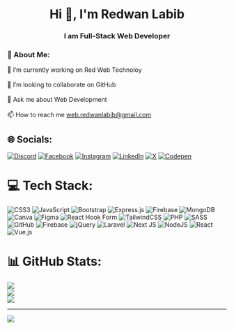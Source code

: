 <h1 align="center">Hi 👋, I'm Redwan Labib</h1>
<h3 align="center">I am Full-Stack Web Developer</h3>

### 💫 About Me:
🔭 I’m currently working on Red Web Technoloy<br><br>👯 I’m looking to collaborate on GitHub<br><br>💬 Ask me about Web Development<br><br>📫 How to reach me web.redwanlabib@gmail.com


## 🌐 Socials:
[![Discord](https://img.shields.io/badge/Discord-%237289DA.svg?logo=discord&logoColor=white)](https://discord.gg/redwanlabib) [![Facebook](https://img.shields.io/badge/Facebook-%231877F2.svg?logo=Facebook&logoColor=white)](https://facebook.com/Redwanul.Hasan.Labib) [![Instagram](https://img.shields.io/badge/Instagram-%23E4405F.svg?logo=Instagram&logoColor=white)](https://instagram.com/redwanlabib) [![LinkedIn](https://img.shields.io/badge/LinkedIn-%230077B5.svg?logo=linkedin&logoColor=white)](https://linkedin.com/in/redwanul-hassan-labib) [![X](https://img.shields.io/badge/X-black.svg?logo=X&logoColor=white)](https://x.com/LabibRedwa42767) [![Codepen](https://img.shields.io/badge/Codepen-000000?style=for-the-badge&logo=codepen&logoColor=white)](https://codepen.io/Redwan-Labib) 

# 💻 Tech Stack:
![CSS3](https://img.shields.io/badge/css3-%231572B6.svg?style=for-the-badge&logo=css3&logoColor=white) ![JavaScript](https://img.shields.io/badge/javascript-%23323330.svg?style=for-the-badge&logo=javascript&logoColor=%23F7DF1E) ![Bootstrap](https://img.shields.io/badge/bootstrap-%238511FA.svg?style=for-the-badge&logo=bootstrap&logoColor=white) ![Express.js](https://img.shields.io/badge/express.js-%23404d59.svg?style=for-the-badge&logo=express&logoColor=%2361DAFB) ![Firebase](https://img.shields.io/badge/firebase-a08021?style=for-the-badge&logo=firebase&logoColor=ffcd34) ![MongoDB](https://img.shields.io/badge/MongoDB-%234ea94b.svg?style=for-the-badge&logo=mongodb&logoColor=white) ![Canva](https://img.shields.io/badge/Canva-%2300C4CC.svg?style=for-the-badge&logo=Canva&logoColor=white) ![Figma](https://img.shields.io/badge/figma-%23F24E1E.svg?style=for-the-badge&logo=figma&logoColor=white) ![React Hook Form](https://img.shields.io/badge/React%20Hook%20Form-%23EC5990.svg?style=for-the-badge&logo=reacthookform&logoColor=white) ![TailwindCSS](https://img.shields.io/badge/tailwindcss-%2338B2AC.svg?style=for-the-badge&logo=tailwind-css&logoColor=white) ![PHP](https://img.shields.io/badge/php-%23777BB4.svg?style=for-the-badge&logo=php&logoColor=white) ![SASS](https://img.shields.io/badge/SASS-hotpink.svg?style=for-the-badge&logo=SASS&logoColor=white) ![GitHub](https://img.shields.io/badge/github-%23121011.svg?style=for-the-badge&logo=github&logoColor=white) ![Firebase](https://img.shields.io/badge/firebase-%23039BE5.svg?style=for-the-badge&logo=firebase) ![jQuery](https://img.shields.io/badge/jquery-%230769AD.svg?style=for-the-badge&logo=jquery&logoColor=white) ![Laravel](https://img.shields.io/badge/laravel-%23FF2D20.svg?style=for-the-badge&logo=laravel&logoColor=white) ![Next JS](https://img.shields.io/badge/Next-black?style=for-the-badge&logo=next.js&logoColor=white) ![NodeJS](https://img.shields.io/badge/node.js-6DA55F?style=for-the-badge&logo=node.js&logoColor=white) ![React](https://img.shields.io/badge/react-%2320232a.svg?style=for-the-badge&logo=react&logoColor=%2361DAFB) ![Vue.js](https://img.shields.io/badge/vue.js-%2335495e.svg?style=for-the-badge&logo=vuedotjs&logoColor=%234FC08D)
# 📊 GitHub Stats:
![](https://github-readme-stats.vercel.app/api?username=redwanlabib&theme=dark&hide_border=false&include_all_commits=false&count_private=false)<br/>
![](https://github-readme-streak-stats.herokuapp.com/?user=redwanlabib&theme=dark&hide_border=false)<br/>
![](https://github-readme-stats.vercel.app/api/top-langs/?username=redwanlabib&theme=dark&hide_border=false&include_all_commits=false&count_private=false&layout=compact)

---
[![](https://visitcount.itsvg.in/api?id=redwanlabib&icon=4&color=0)](https://visitcount.itsvg.in)

<!-- Proudly created with GPRM ( https://gprm.itsvg.in ) -->
